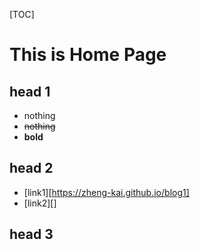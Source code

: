  [TOC]

# This is Home Page

## head 1

* nothing
* ~~nothing~~
* **bold**

## head 2

* [link1][https://zheng-kai.github.io/blog1]
* [link2][]

## head 3





